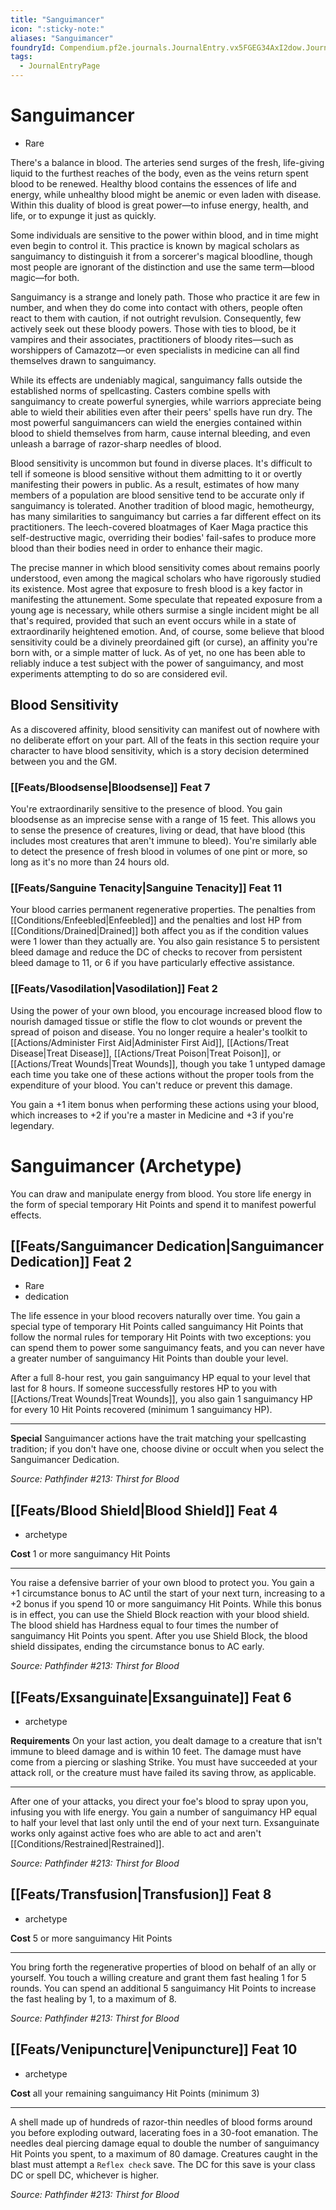 ```yaml
---
title: "Sanguimancer"
icon: ":sticky-note:"
aliases: "Sanguimancer"
foundryId: Compendium.pf2e.journals.JournalEntry.vx5FGEG34AxI2dow.JournalEntryPage.bneFqTyD70v26JaE
tags:
  - JournalEntryPage
---
```


# Sanguimancer
*   Rare

There's a balance in blood. The arteries send surges of the fresh, life-giving liquid to the furthest reaches of the body, even as the veins return spent blood to be renewed. Healthy blood contains the essences of life and energy, while unhealthy blood might be anemic or even laden with disease. Within this duality of blood is great power—to infuse energy, health, and life, or to expunge it just as quickly.

Some individuals are sensitive to the power within blood, and in time might even begin to control it. This practice is known by magical scholars as sanguimancy to distinguish it from a sorcerer's magical bloodline, though most people are ignorant of the distinction and use the same term—blood magic—for both.

Sanguimancy is a strange and lonely path. Those who practice it are few in number, and when they do come into contact with others, people often react to them with caution, if not outright revulsion. Consequently, few actively seek out these bloody powers. Those with ties to blood, be it vampires and their associates, practitioners of bloody rites—such as worshippers of Camazotz—or even specialists in medicine can all find themselves drawn to sanguimancy.

While its effects are undeniably magical, sanguimancy falls outside the established norms of spellcasting. Casters combine spells with sanguimancy to create powerful synergies, while warriors appreciate being able to wield their abilities even after their peers' spells have run dry. The most powerful sanguimancers can wield the energies contained within blood to shield themselves from harm, cause internal bleeding, and even unleash a barrage of razor-sharp needles of blood.

Blood sensitivity is uncommon but found in diverse places. It's difficult to tell if someone is blood sensitive without them admitting to it or overtly manifesting their powers in public. As a result, estimates of how many members of a population are blood sensitive tend to be accurate only if sanguimancy is tolerated. Another tradition of blood magic, hemotheurgy, has many similarities to sanguimancy but carries a far different effect on its practitioners. The leech-covered bloatmages of Kaer Maga practice this self-destructive magic, overriding their bodies' fail-safes to produce more blood than their bodies need in order to enhance their magic.

The precise manner in which blood sensitivity comes about remains poorly understood, even among the magical scholars who have rigorously studied its existence. Most agree that exposure to fresh blood is a key factor in manifesting the attunement. Some speculate that repeated exposure from a young age is necessary, while others surmise a single incident might be all that's required, provided that such an event occurs while in a state of extraordinarily heightened emotion. And, of course, some believe that blood sensitivity could be a divinely preordained gift (or curse), an affinity you're born with, or a simple matter of luck. As of yet, no one has been able to reliably induce a test subject with the power of sanguimancy, and most experiments attempting to do so are considered evil.

## Blood Sensitivity

As a discovered affinity, blood sensitivity can manifest out of nowhere with no deliberate effort on your part. All of the feats in this section require your character to have blood sensitivity, which is a story decision determined between you and the GM.

### [[Feats/Bloodsense|Bloodsense]] Feat 7

You're extraordinarily sensitive to the presence of blood. You gain bloodsense as an imprecise sense with a range of 15 feet. This allows you to sense the presence of creatures, living or dead, that have blood (this includes most creatures that aren't immune to bleed). You're similarly able to detect the presence of fresh blood in volumes of one pint or more, so long as it's no more than 24 hours old.

### [[Feats/Sanguine Tenacity|Sanguine Tenacity]] Feat 11

Your blood carries permanent regenerative properties. The penalties from [[Conditions/Enfeebled|Enfeebled]] and the penalties and lost HP from [[Conditions/Drained|Drained]] both affect you as if the condition values were 1 lower than they actually are. You also gain resistance 5 to persistent bleed damage and reduce the DC of checks to recover from persistent bleed damage to 11, or 6 if you have particularly effective assistance.

### [[Feats/Vasodilation|Vasodilation]] Feat 2

Using the power of your own blood, you encourage increased blood flow to nourish damaged tissue or stifle the flow to clot wounds or prevent the spread of poison and disease. You no longer require a healer's toolkit to [[Actions/Administer First Aid|Administer First Aid]], [[Actions/Treat Disease|Treat Disease]], [[Actions/Treat Poison|Treat Poison]], or [[Actions/Treat Wounds|Treat Wounds]], though you take 1 untyped damage each time you take one of these actions without the proper tools from the expenditure of your blood. You can't reduce or prevent this damage.

You gain a +1 item bonus when performing these actions using your blood, which increases to +2 if you're a master in Medicine and +3 if you're legendary.

# Sanguimancer (Archetype)

You can draw and manipulate energy from blood. You store life energy in the form of special temporary Hit Points and spend it to manifest powerful effects.

## [[Feats/Sanguimancer Dedication|Sanguimancer Dedication]] Feat 2

*   Rare
*   dedication

The life essence in your blood recovers naturally over time. You gain a special type of temporary Hit Points called sanguimancy Hit Points that follow the normal rules for temporary Hit Points with two exceptions: you can spend them to power some sanguimancy feats, and you can never have a greater number of sanguimancy Hit Points than double your level.

After a full 8-hour rest, you gain sanguimancy HP equal to your level that last for 8 hours. If someone successfully restores HP to you with [[Actions/Treat Wounds|Treat Wounds]], you also gain 1 sanguimancy HP for every 10 Hit Points recovered (minimum 1 sanguimancy HP).

* * *

**Special** Sanguimancer actions have the trait matching your spellcasting tradition; if you don't have one, choose divine or occult when you select the Sanguimancer Dedication.

_Source: Pathfinder #213: Thirst for Blood_

## [[Feats/Blood Shield|Blood Shield]] Feat 4

*   archetype

**Cost** 1 or more sanguimancy Hit Points

* * *

You raise a defensive barrier of your own blood to protect you. You gain a +1 circumstance bonus to AC until the start of your next turn, increasing to a +2 bonus if you spend 10 or more sanguimancy Hit Points. While this bonus is in effect, you can use the Shield Block reaction with your blood shield. The blood shield has Hardness equal to four times the number of sanguimancy Hit Points you spent. After you use Shield Block, the blood shield dissipates, ending the circumstance bonus to AC early.

_Source: Pathfinder #213: Thirst for Blood_

## [[Feats/Exsanguinate|Exsanguinate]] Feat 6

*   archetype

**Requirements** On your last action, you dealt damage to a creature that isn't immune to bleed damage and is within 10 feet. The damage must have come from a piercing or slashing Strike. You must have succeeded at your attack roll, or the creature must have failed its saving throw, as applicable.

* * *

After one of your attacks, you direct your foe's blood to spray upon you, infusing you with life energy. You gain a number of sanguimancy HP equal to half your level that last only until the end of your next turn. Exsanguinate works only against active foes who are able to act and aren't [[Conditions/Restrained|Restrained]].

_Source: Pathfinder #213: Thirst for Blood_

## [[Feats/Transfusion|Transfusion]] Feat 8

*   archetype

**Cost** 5 or more sanguimancy Hit Points

* * *

You bring forth the regenerative properties of blood on behalf of an ally or yourself. You touch a willing creature and grant them fast healing 1 for 5 rounds. You can spend an additional 5 sanguimancy Hit Points to increase the fast healing by 1, to a maximum of 8.

_Source: Pathfinder #213: Thirst for Blood_

## [[Feats/Venipuncture|Venipuncture]] Feat 10

*   archetype

**Cost** all your remaining sanguimancy Hit Points (minimum 3)

* * *

A shell made up of hundreds of razor-thin needles of blood forms around you before exploding outward, lacerating foes in a 30-foot emanation. The needles deal piercing damage equal to double the number of sanguimancy Hit Points you spent, to a maximum of 80 damage. Creatures caught in the blast must attempt a `Reflex check` save. The DC for this save is your class DC or spell DC, whichever is higher.

_Source: Pathfinder #213: Thirst for Blood_